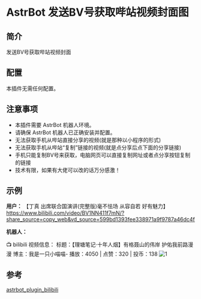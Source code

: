 # AstrBot 发送BV号获取哔站视频封面图

## 简介

发送BV号获取哔站视频封面

## 配置

本插件无需任何配置。

## 注意事项

*   本插件需要 AstrBot 机器人环境。
*   请确保 AstrBot 机器人已正确安装并配置。
*   无法获取手机从哔站直接分享的视频(就是那种以小程序的形式)
*   无法获取手机从哔站“复制”链接的视频(就是点分享后点下面的分享链接)
*   手机只能复制BV号来获取，电脑网页可以直接复制网址或者点分享按钮复制的链接
*   技术有限，如果有大佬可以改的话万分感激！

## 示例

**用户：** 【丁真 出席联合国演讲(完整版)毫不怯场 从容自若 好有魅力】 https://www.bilibili.com/video/BV1NN411f7mN/?share_source=copy_web&vd_source=599bd1393fee338971a9f9787a46dc4f

**机器人：** 

   📺 bilibili 视频信息：
   标题：【理塘笔记·十年人烟】有格聂山的伟岸 护佑我前路漫漫
   博主：我是一只小喵喵-
   播放：4050 | 点赞：320 | 投币：138
![1](https://github.com/user-attachments/assets/94c9777a-10c2-4efa-adb0-0ad66165478d)


## 参考

[astrbot_plugin_bilibili](https://github.com/Soulter/astrbot_plugin_bilibili)
